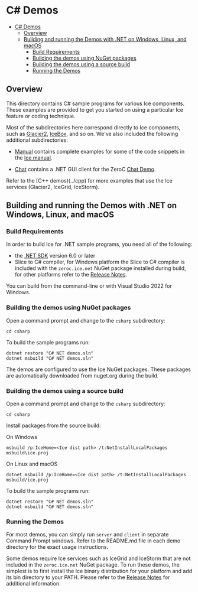 # C# Demos

- [C# Demos](#c-demos)
  - [Overview](#overview)
  - [Building and running the Demos with .NET on Windows, Linux, and macOS](#building-and-running-the-demos-with-net-60-on-windows-linux-and-macos)
    - [Build Requirements](#build-requirements)
    - [Building the demos using NuGet packages](#building-the-demos-using-nuget-packages)
    - [Building the demos using a source build](#building-the-demos-using-a-source-build)
    - [Running the Demos](#running-the-demos)

## Overview

This directory contains C# sample programs for various Ice components. These
examples are provided to get you started on using a particular Ice feature or
coding technique.

Most of the subdirectories here correspond directly to Ice components, such as
[Glacier2](./Glacier2), [IceBox](./IceBox), and so on. We've also included the
following additional subdirectories:

- [Manual](./Manual) contains complete examples for some of the code snippets
in the [Ice manual][1].

- [Chat](./Chat) contains a .NET GUI client for the ZeroC [Chat Demo][2].

Refer to the [C++ demos)(../cpp) for more examples that use the Ice services
(Glacier2, IceGrid, IceStorm).

## Building and running the Demos with .NET on Windows, Linux, and macOS

### Build Requirements

In order to build Ice for .NET sample programs, you need all of the following:

- the [.NET SDK][5] version 6.0 or later
- Slice to C# compiler, for Windows platform the Slice to C# compiler is included
  with the `zeroc.ice.net` NuGet package installed during build, for other platforms
  refer to the [Release Notes][6].

You can build from the command-line or with Visual Studio 2022 for Windows.

### Building the demos using NuGet packages

Open a command prompt and change to the `csharp` subdirectory:

```shell
cd csharp
```

To build the sample programs run:

```shell
dotnet restore "C# NET demos.sln"
dotnet msbuild "C# NET demos.sln"
```

The demos are configured to use the Ice NuGet packages. These packages are automatically
downloaded from nuget.org during the build.

### Building the demos using a source build

Open a command prompt and change to the `csharp` subdirectory:

```shell
cd csharp
```

Install packages from the source build:

On Windows

```shell
msbuild /p:IceHome=<Ice dist path> /t:NetInstallLocalPackages msbuild\ice.proj
```

On Linux and macOS

```shell
dotnet msbuild /p:IceHome=<Ice dist path> /t:NetInstallLocalPackages msbuild/ice.proj
```

To build the sample programs run:

```shell
dotnet restore "C# NET demos.sln"
dotnet msbuild "C# NET demos.sln"
```

### Running the Demos

For most demos, you can simply run `server` and `client` in separate Command
Prompt windows.  Refer to the README.md file in each demo directory for the
exact usage instructions.

Some demos require Ice services such as IceGrid and IceStorm that are not
included in the `zeroc.ice.net` NuGet package. To run these demos, the simplest
is to first install the Ice binary distribution for your platform  and add its bin
directory to your PATH. Please refer to the [Release Notes][6] for additional information.

[1]: https://doc.zeroc.com/ice/3.7/introduction
[2]: https://doc.zeroc.com/technical-articles/general-topics/chat-demo
[3]: https://marketplace.visualstudio.com/items?itemName=ZeroCInc.IceBuilder
[4]: https://doc.zeroc.com/ice/3.7/release-notes/using-the-windows-binary-distributions
[5]: https://download/dotnet/6.0
[6]: https://doc.zeroc.com/rel/ice-releases/ice-3-7/ice-3-7-10-release-notes
